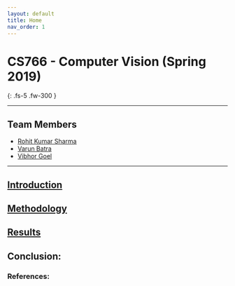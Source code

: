 ```yaml
---
layout: default
title: Home
nav_order: 1
---
```


# CS766 - Computer Vision (Spring 2019)
{: .fs-5 .fw-300 }

---

## Team Members
- [Rohit Kumar Sharma](mailto:rsharma@cs.wisc.edu)
- [Varun Batra](mailto:vbatra@wisc.edu)
- [Vibhor Goel](mailto:vgoel5@wisc.edu)

---

## [Introduction](introduction.md)

## [Methodology](methodology.md)

## [Results](results.md)

## Conclusion:

### References:
